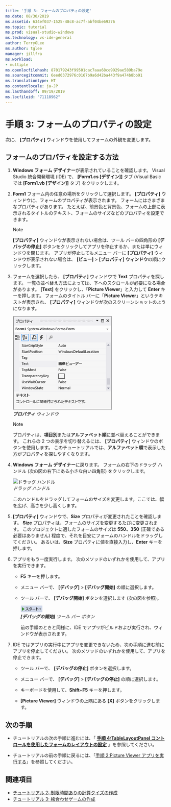 ```yaml
---
title: '手順 3: フォームのプロパティの設定'
ms.date: 08/30/2019
ms.assetid: 634ef037-1525-48c8-ac7f-abf04be69376
ms.topic: tutorial
ms.prod: visual-studio-windows
ms.technology: vs-ide-general
author: TerryGLee
ms.author: tglee
manager: jillfra
ms.workload:
- multiple
ms.openlocfilehash: 870179243f99501cac7aaa68ce9929ae589ba79e
ms.sourcegitcommit: 6eed0372976c0167b9a6d42ba443f9a474b8bb91
ms.translationtype: HT
ms.contentlocale: ja-JP
ms.lasthandoff: 09/19/2019
ms.locfileid: "71118962"
---
```

# <a name="step-3-set-your-form-properties"></a>手順 3: フォームのプロパティの設定

次に、 **[プロパティ]** ウィンドウを使用してフォームの外観を変更します。

## <a name="how-to-set-your-form-properties"></a>フォームのプロパティを設定する方法

1. **Windows フォーム デザイナー**が表示されていることを確認します。 Visual Studio 統合開発環境 (IDE) で、 **[Form1.cs [デザイン]]** タブ (Visual Basic では **[Form1.vb [デザイン]]** タブ) をクリックします。

1. **Form1** フォーム内の任意の場所をクリックして選択します。 **[プロパティ]** ウィンドウに、フォームのプロパティが表示されます。 フォームにはさまざまなプロパティがあります。 たとえば、前景色と背景色、フォームの上部に表示されるタイトルのテキスト、フォームのサイズなどのプロパティを設定できます。

   > [!NOTE]
   > **[プロパティ]** ウィンドウが表示されない場合は、ツール バーの四角形の **[デバッグの停止]** ボタンをクリックしてアプリを停止するか、または単にウィンドウを閉じます。 アプリが停止してもメニュー バーに **[プロパティ]** ウィンドウが表示されない場合は、 **[ビュー]**  >  **[プロパティ] ウィンドウ**の順にクリックします。

1. フォームを選択したら、 **[プロパティ]** ウィンドウで **Text** プロパティを探します。 一覧の並べ替え方法によっては、下へのスクロールが必要になる場合があります。 **[Text]** をクリックし、「**Picture Viewer**」と入力して **Enter** キーを押します。  フォームのタイトル バーに「**Picture Viewer**」というテキストが表示され、 **[プロパティ]** ウィンドウが次のスクリーンショットのようになります。

    ![プロパティ ウィンドウ](../ide/media/express_edittextproperty.png)<br>
   ***プロパティ*** *ウィンドウ*

   > [!NOTE]
   > プロパティは、**項目別**または**アルファベット順**に並べ替えることができます。 これらの 2 つの表示を切り替えるには、 **[プロパティ]** ウィンドウのボタンを使用します。 このチュートリアルでは、**アルファベット順**で表示した方がプロパティを探しやすくなります。

1. **Windows フォーム デザイナー**に戻ります。 フォームの右下のドラッグ ハンドル (次の図の右下にある小さな白い四角形) をクリックします。

    ![ドラッグ ハンドル](../ide/media/express_bottomrt_drag.png)<br>
   *ドラッグ ハンドル*

    このハンドルをドラッグしてフォームのサイズを変更します。ここでは、幅を広げ、高さを少し高くします。

1. **[プロパティ]** ウィンドウで、**Size** プロパティが変更されたことを確認します。 **Size** プロパティは、フォームのサイズを変更するたびに変更されます。 このプロジェクトに適したフォームのサイズは **550、350** (正確である必要はありません) 程度で、それを目安にフォームのハンドルをドラッグしてください。 あるいは、**Size** プロパティに値を直接入力し、**Enter** キーを押します。

1. アプリをもう一度実行します。 次のメソッドのいずれかを使用して、アプリを実行できます。

   - **F5** キーを押します。

   - メニュー バーで、 **[デバッグ]**  >  **[デバッグ開始]** の順に選択します。

   - ツール バーで、 **[デバッグ開始]** ボタンを選択します (次の図を参照)。

      ![[デバッグの開始] ツール バー ボタン](../ide/media/express_icondebug.png)<br>
     ***[デバッグの開始]*** *ツール バー ボタン*

     前の手順のときと同様に、IDE でアプリがビルドおよび実行され、ウィンドウが表示されます。

1. IDE ではアプリの実行中にアプリを変更できないため、次の手順に進む前にアプリを停止してください。 次のメソッドのいずれかを使用して、アプリを停止できます。

   - ツール バーで、 **[デバッグの停止]** ボタンを選択します。

   - メニュー バーで、 **[デバッグ]**  >  **[デバッグの停止]** の順に選択します。

   - キーボードを使用して、**Shift**+**F5** キーを押します。

   - **[Picture Viewer]** ウィンドウの上隅にある **[X]** ボタンをクリックします。

## <a name="next-steps"></a>次の手順

* チュートリアルの次の手順に進むには、「 **[手順 4:TableLayoutPanel コントロールを使用したフォームのレイアウトの設定](../ide/step-4-lay-out-your-form-with-a-tablelayoutpanel-control.md)** 」を参照してください。

* チュートリアルの前の手順に戻るには、「[手順 2:Picture Viewer アプリを実行する](../ide/step-2-run-your-program.md)」を参照してください。

## <a name="see-also"></a>関連項目

* [チュートリアル 2: 制限時間ありの計算クイズの作成](tutorial-2-create-a-timed-math-quiz.md)
* [チュートリアル 3: 絵合わせゲームの作成](tutorial-3-create-a-matching-game.md)
